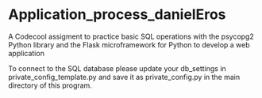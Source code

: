 # Application_process_danielEros
A Codecool assigment to practice basic SQL operations with the psycopg2 Python library and the Flask microframework for Python to develop a web application

To connect to the SQL database please update your db_settings in private_config_template.py and save it as private_config.py in the main directory of this program. 
